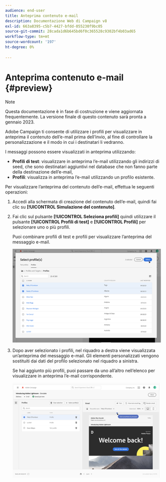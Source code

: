 ```yaml
---
audience: end-user
title: Anteprima contenuto e-mail
description: Documentazione Web di Campaign v8
exl-id: 663a8395-c5b7-4427-bfdd-055230f9bc05
source-git-commit: 28cada1d6b645bd6f0c365528c9302bf4b03ad65
workflow-type: tm+mt
source-wordcount: '197'
ht-degree: 0%

---
```


# Anteprima contenuto e-mail {#preview}

>[!NOTE]
>
>Questa documentazione è in fase di costruzione e viene aggiornata frequentemente. La versione finale di questo contenuto sarà pronta a gennaio 2023.

Adobe Campaign ti consente di utilizzare i profili per visualizzare in anteprima il contenuto dell’e-mail prima dell’invio, al fine di controllare la personalizzazione e il modo in cui i destinatari li vedranno.

I messaggi possono essere visualizzati in anteprima utilizzando:

* **Profili di test**: visualizzare in anteprima l’e-mail utilizzando gli indirizzi di seed, che sono destinatari aggiuntivi nel database che non fanno parte della destinazione dell’e-mail,
* **Profili**: visualizza in anteprima l’e-mail utilizzando un profilo esistente.

Per visualizzare l’anteprima del contenuto dell’e-mail, effettua le seguenti operazioni:

1. Accedi alla schermata di creazione del contenuto dell’e-mail, quindi fai clic su **[!UICONTROL Simulazione del contenuto]**.

1. Fai clic sul pulsante **[!UICONTROL Seleziona profili]** quindi utilizzare il pulsante **[!UICONTROL Profili di test]** e **[!UICONTROL Profili]** per selezionare uno o più profili.

   Puoi combinare profili di test e profili per visualizzare l’anteprima del messaggio e-mail.

   ![](assets/preview-profile.png)

1. Dopo aver selezionato i profili, nel riquadro a destra viene visualizzata un’anteprima del messaggio e-mail. Gli elementi personalizzati vengono sostituiti dai dati del profilo selezionato nel riquadro a sinistra.

   Se hai aggiunto più profili, puoi passare da uno all’altro nell’elenco per visualizzare in anteprima l’e-mail corrispondente.

   ![](assets/preview.png)
